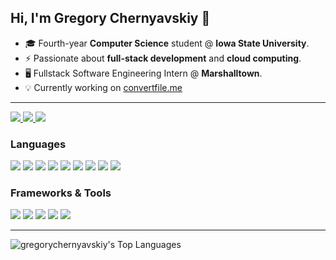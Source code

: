 ## **Hi, I'm Gregory Chernyavskiy 👋**
- 🎓 Fourth-year **Computer Science** student @ **Iowa State University**. 
- ⚡ Passionate about **full-stack development** and **cloud computing**.  
- 🖥️ Fullstack Software Engineering Intern @ **Marshalltown**.
- 💡 Currently working on <a href="https://www.convertfile.me/" target="_blank">convertfile.me</a>

---
<p align="left">
  <a href="https://www.google.com/maps/place/Chicago,+IL" target="_blank">
    <img src="https://img.shields.io/badge/📍 Location-Chicago, IL-lightgrey?style=flat-square">
  </a>
  <a href="https://www.gregorychernyavskiy.com" target="_blank">
    <img src="https://img.shields.io/badge/🌎 Portfolio-www.gregorychernyavskiy.com-blue?style=flat-square">
  </a>
  <a href="https://www.linkedin.com/in/gregory-chernyavskiy" target="_blank">
    <img src="https://img.shields.io/badge/💼 LinkedIn-linkedin.com/in/gregory--chernyavskiy-blue?style=flat-square">
  </a>
</p>

### **Languages**
<p align="left">
  <img src="https://img.shields.io/badge/-JavaScript-F7DF1E?style=flat-square&logo=javascript&logoColor=black">
  <img src="https://img.shields.io/badge/-C%23-239120?style=flat-square&logo=csharp&logoColor=white">
  <img src="https://img.shields.io/badge/-C++-00599C?style=flat-square&logo=cplusplus&logoColor=white">
  <img src="https://img.shields.io/badge/-C-A8B9CC?style=flat-square&logo=c&logoColor=white">
  <img src="https://img.shields.io/badge/-Java-007396?style=flat-square&logo=java&logoColor=white">
  <img src="https://img.shields.io/badge/-Python-3776AB?style=flat-square&logo=python&logoColor=white">
  <img src="https://img.shields.io/badge/-SQL/MySQL-CC2927?style=flat-square&logo=mysql&logoColor=white">
  <img src="https://img.shields.io/badge/-HTML-E34F26?style=flat-square&logo=html5&logoColor=white">
  <img src="https://img.shields.io/badge/-CSS-1572B6?style=flat-square&logo=css3&logoColor=white">
</p>


### **Frameworks & Tools**
<p align="left">
  <img src="https://img.shields.io/badge/-React.js-61DAFB?style=flat-square&logo=react&logoColor=black">
  <img src="https://img.shields.io/badge/-Node.js-339933?style=flat-square&logo=nodedotjs&logoColor=white">
  <img src="https://img.shields.io/badge/-Spring Boot-6DB33F?style=flat-square&logo=springboot&logoColor=white">
  <img src="https://img.shields.io/badge/-Docker-2496ED?style=flat-square&logo=docker&logoColor=white">
  <img src="https://img.shields.io/badge/-AWS-232F3E?style=flat-square&logo=amazonaws&logoColor=white">
</p>

---

![gregorychernyavskiy's Top Languages](https://github-readme-stats.vercel.app/api/top-langs/?username=gregorychernyavskiy&theme=dark&show_icons=true&hide_border=true&layout=compact)
